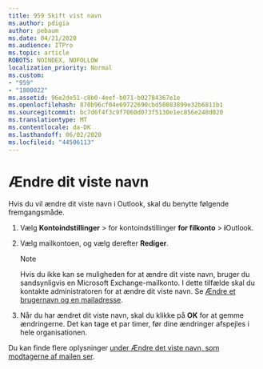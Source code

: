 ```yaml
---
title: 959 Skift vist navn
ms.author: pdigia
author: pebaum
ms.date: 04/21/2020
ms.audience: ITPro
ms.topic: article
ROBOTS: NOINDEX, NOFOLLOW
localization_priority: Normal
ms.custom:
- "959"
- "1800022"
ms.assetid: 96e2de51-c8b0-4eef-b071-b02784367e1e
ms.openlocfilehash: 870b96cf04e69722690cbd50083899e32b6811b1
ms.sourcegitcommit: bc7d6f4f3c9f7060d073f5130e1ec856e248d020
ms.translationtype: MT
ms.contentlocale: da-DK
ms.lasthandoff: 06/02/2020
ms.locfileid: "44506113"
---
```

# <a name="change-your-display-name"></a>Ændre dit viste navn
  
Hvis du vil ændre dit viste navn i Outlook, skal du benytte følgende fremgangsmåde.
  
1. Vælg **Kontoindstillinger** \> for kontoindstillinger **for filkonto** \> **i**Outlook.

2. Vælg mailkontoen, og vælg derefter **Rediger**.

    > [!NOTE]
    > Hvis du ikke kan se muligheden for at ændre dit viste navn, bruger du sandsynligvis en Microsoft Exchange-mailkonto. I dette tilfælde skal du kontakte administratoren for at ændre dit viste navn. Se [Ændre et brugernavn og en mailadresse](https://docs.microsoft.com/microsoft-365/admin/add-users/change-a-user-name-and-email-address).
  
3. Når du har ændret dit viste navn, skal du klikke på **OK** for at gemme ændringerne. Det kan tage et par timer, før dine ændringer afspejles i hele organisationen.

Du kan finde flere oplysninger [under Ændre det viste navn, som modtagerne af mailen ser](https://support.office.com/article/2b53331a-ba2a-4803-88dc-ac9fe376c8a9.aspx).
  
